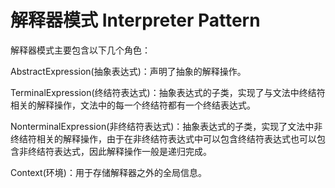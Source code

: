 # 解释器模式 Interpreter Pattern

解释器模式主要包含以下几个角色：

AbstractExpression(抽象表达式)：声明了抽象的解释操作。

TerminalExpression(终结符表达式)：抽象表达式的子类，实现了与文法中终结符相关的解释操作，文法中的每一个终结符都有一个终结表达式。

NonterminalExpression(非终结符表达式)：抽象表达式的子类，实现了文法中非终结符相关的解释操作，由于在非终结符表达式中可以包含终结符表达式也可以包含非终结符表达式，因此解释操作一般是递归完成。 

Context(环境)：用于存储解释器之外的全局信息。